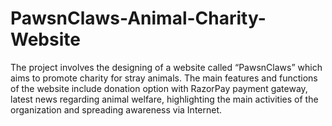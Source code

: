 # PawsnClaws-Animal-Charity-Website
The project involves the designing of a website called “PawsnClaws” which aims to promote charity for stray animals. The main features and functions of the website include donation option with RazorPay payment gateway, latest news regarding animal welfare, highlighting the main activities of the organization and spreading awareness via Internet.

